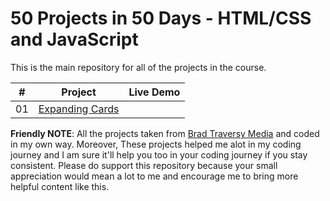 # 50 Projects in 50 Days - HTML/CSS and JavaScript

This is the main repository for all of the projects in the course.

|  #  | Project                                                                                                                     | Live Demo                                                                         |
| :-: | --------------------------------------------------------------------------------------------------------------------------- | --------------------------------------------------------------------------------- |
| 01  | [Expanding Cards]()                             

**Friendly NOTE**: All the projects taken from [Brad Traversy Media](https://bradtraversy/50projects50days) and coded in my own way. Moreover, These projects helped me alot in my coding journey and I am sure it'll help you too in your coding journey if you stay consistent. Please do support this repository because your small appreciation would mean a lot to me and encourage me to bring more helpful content like this.